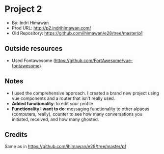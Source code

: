 # Project 2
* By: Indri Himawan
* Prod URL: http://p2.indrihimawan.com/
* Old Repository: https://github.com/ihimawan/e28/tree/master/p1

## Outside resources
* Used Fontawesome (https://github.com/FortAwesome/vue-fontawesome)

## Notes
* I used the comprehensive approach. I created a brand new project using vue components and a router that isn't really used.
* __Added functionality__: to edit your profile
* __Functionality I want to do__: messaging functionality to other alpacas (computers, really), counter to see how many conversations you initiated, received, and how many ghosted.

## Credits
Same as in https://github.com/ihimawan/e28/tree/master/p1
